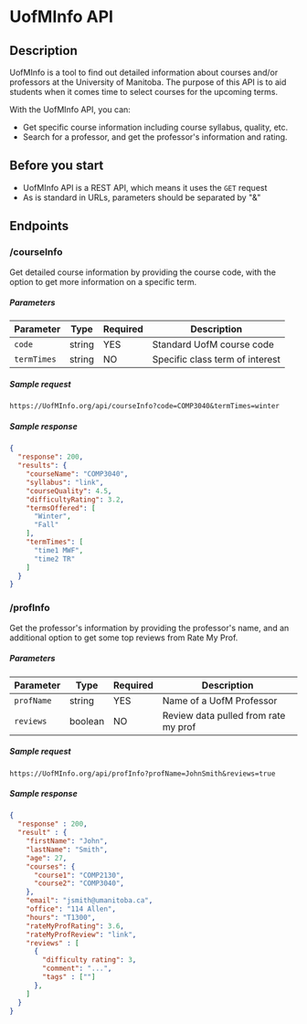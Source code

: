 # UofMInfo API

## Description
UofMInfo is a tool to find out detailed information about courses and/or professors at the University of Manitoba. The purpose of this API is to aid students when it comes time to select courses for the upcoming terms.  

With the UofMInfo API, you can:  
- Get specific course information including course syllabus, quality, etc.
- Search for a professor, and get the professor's information and rating.

## Before you start
- UofMInfo API is a REST API, which means it uses the `GET` request
- As is standard in URLs, parameters should be separated by "&"

## Endpoints
### /courseInfo
Get detailed course information by providing the course code, with the option to get more information on a specific term.
##### Parameters
| Parameter   |  Type  | Required |        Description            |
|-------------|--------|----------|-------------------------------|
| `code`| string | YES      |  Standard UofM course code    |
| `termTimes`    |   string  | NO      | Specific class term of interest           |

##### Sample request
`https://UofMInfo.org/api/courseInfo?code=COMP3040&termTimes=winter`

##### Sample response
``` json
{
  "response": 200,
  "results": {
    "courseName": "COMP3040",
    "syllabus": "link",
    "courseQuality": 4.5,
    "difficultyRating": 3.2,
    "termsOffered": [
      "Winter",
      "Fall"
    ],
    "termTimes": [
      "time1 MWF",
      "time2 TR"
    ]
  }
}
```



### /profInfo
Get the professor's information by providing the professor's name, and an additional option to get some top reviews from Rate My Prof.
##### Parameters
| Parameter   |  Type  | Required |        Description            |
|-------------|--------|----------|-------------------------------|
| `profName`| string | YES      |  Name of a UofM Professor    |
| `reviews`    |   boolean  | NO      | Review data pulled from rate my prof           |

##### Sample request
`https://UofMInfo.org/api/profInfo?profName=JohnSmith&reviews=true`

##### Sample response

``` json
{
  "response" : 200,
  "result" : {
    "firstName": "John",
    "lastName": "Smith",
    "age": 27,
    "courses": {
      "course1": "COMP2130",
      "course2": "COMP3040",
    },
    "email": "jsmith@umanitoba.ca",
    "office": "114 Allen",
    "hours": "T1300",
    "rateMyProfRating": 3.6,
    "rateMyProfReview": "link",
    "reviews" : [
      {
        "difficulty rating": 3,
        "comment": "...",
        "tags" : [""]
      },
    ]
  }
}
```
